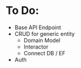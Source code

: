 # To Do:
- Base API Endpoint
- CRUD for generic entity
  - Domain Model
  - Interactor
  - Connect DB / EF
- Auth
